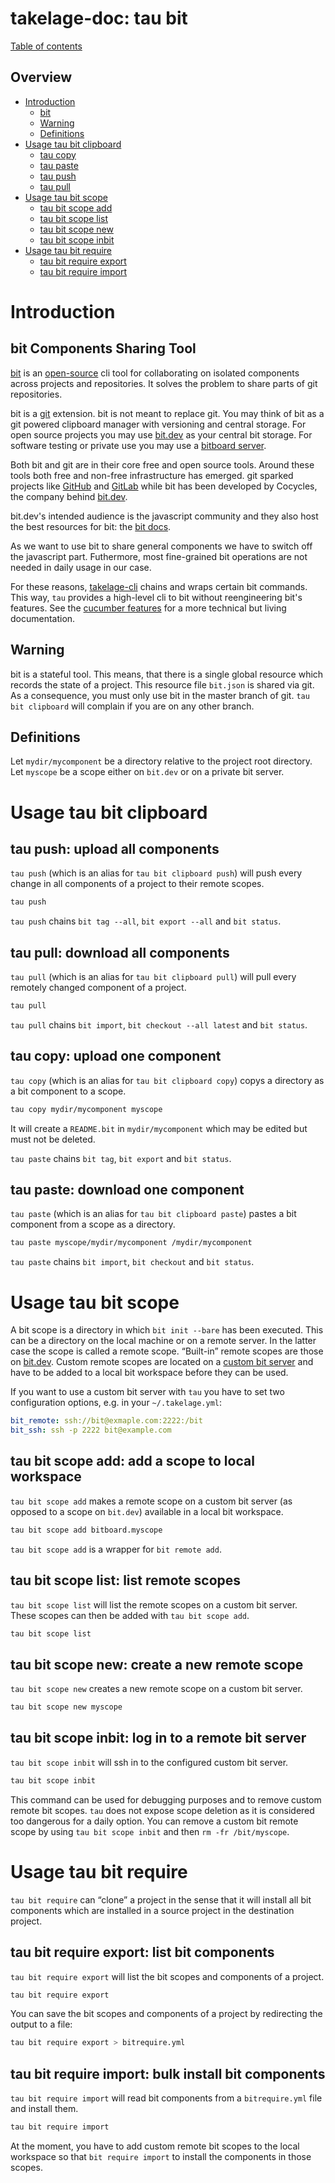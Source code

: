 # takelage-doc: tau bit

[Table of contents](../../README.md)

## Overview 

- [Introduction](#introduction)
  - [bit](#bit)
  - [Warning](#warning)
  - [Definitions](#definitions)
- [Usage tau bit clipboard](#clipboard)
  - [tau copy](#copy)
  - [tau paste](#paste)
  - [tau push](#push)
  - [tau pull](#pull)
- [Usage tau bit scope](#scope)
  - [tau bit scope add](#add)
  - [tau bit scope list](#list)
  - [tau bit scope new](#new)
  - [tau bit scope inbit](#inbit)
- [Usage tau bit require](#require)
  - [tau bit require export](#export)
  - [tau bit require import](#import)

<a name="introduction"/>

# Introduction

<a name="bit"/>

## bit Components Sharing Tool

[bit](https://docs.bit.dev/) is an 
[open-source](https://github.com/teambit/bit)
cli tool for collaborating on isolated components 
across projects and repositories.
It solves the problem to share parts of git repositories.

bit is a 
[git](https://git-scm.com) extension.
bit is not meant to replace git.
You may think of bit as a git powered clipboard manager
with versioning and central storage.
For open source projects you may use 
[bit.dev](https://bit.dev)
as your central bit storage.
For software testing or private use you may use a 
[bitboard server](https://github.com/geospin-takelage/takelage-bit).

Both bit and git are in their core free and open source tools.
Around these tools both free and non-free infrastructure has emerged.
git sparked projects like 
[GitHub](https://github.com) and 
[GitLab](https://gitlab.com) while bit has been
developed by Cocycles, the company behind 
[bit.dev](https://bit.dev).

bit.dev's intended audience is the javascript community and
they also host the best resources for bit: 
the [bit docs](https://docs.bit.dev/).

As we want to use bit to share general components
we have to switch off the javascript part.
Futhermore, most fine-grained bit operations 
are not needed in daily usage in our case.

For these reasons,
[takelage-cli](https://github.com/geospin-takelage/takelage-cli)
chains and wraps certain bit commands.
This way, `tau` provides a high-level cli to bit
without reengineering bit's features.
See the 
[cucumber features](https://github.com/geospin-takelage/takelage-cli#commands)
for a more technical but living documentation.

<a name="warning"/>

## Warning

bit is a stateful tool. 
This means, that there is a single global resource
which records the state of a project.
This resource file `bit.json` is shared via git.
As a consequence, you must only use bit in the 
master branch of git.
`tau bit clipboard` will complain 
if you are on any other branch.

<a name="definitions"/>

## Definitions

Let `mydir/mycomponent` be a directory
relative to the project root directory.
Let `myscope` be a scope either on `bit.dev`
or on a private bit server.

<a name="clipboard"/>

# Usage tau bit clipboard

<a name="push"/>

## tau push: upload all components

`tau push` (which is an alias for `tau bit clipboard push`)
will push every change in all components of a project to
their remote scopes. 

```bash
tau push
```

`tau push` chains `bit tag --all`, 
`bit export --all` and `bit status`.

<a name="pull"/>

## tau pull: download all components

`tau pull` (which is an alias for `tau bit clipboard pull`)
will pull every remotely changed component of a project.

```bash
tau pull
```

`tau pull` chains `bit import`, 
`bit checkout --all latest` and `bit status`.

<a name="copy"/>

## tau copy: upload one component

`tau copy` (which is an alias for `tau bit clipboard copy`)
copys a directory as a bit component to a scope.

```bash
tau copy mydir/mycomponent myscope
```

It will create a `README.bit` in `mydir/mycomponent`
which may be edited but must not be deleted.

`tau paste` chains `bit tag`, `bit export` and `bit status`.

<a name="paste"/>

## tau paste: download one component

`tau paste` (which is an alias for `tau bit clipboard paste`)
pastes a bit component from a scope as a directory.

```bash
tau paste myscope/mydir/mycomponent /mydir/mycomponent
```

`tau paste` chains `bit import`, `bit checkout` and `bit status`.

<a name="scope"/>

# Usage tau bit scope

A bit scope is a directory in which `bit init --bare` has been executed.
This can be a directory on the local machine or on a remote server.
In the latter case the scope is called a remote scope.
“Built-in” remote scopes are those on
[bit.dev](https://bit.dev/).
Custom remote scopes are located on a 
[custom bit server](https://github.com/geospin-takelage/takelage-bit)
and have to be added to a local bit workspace
before they can be used.

If you want to use a custom bit server with `tau`
you have to set two configuration options,
e.g. in your `~/.takelage.yml`:

```yaml
bit_remote: ssh://bit@exmaple.com:2222:/bit
bit_ssh: ssh -p 2222 bit@example.com
```

<a name="add"/>

## tau bit scope add: add a scope to local workspace 

`tau bit scope add` makes a remote scope on a custom bit server
(as opposed to a scope on `bit.dev`) 
available in a local bit workspace.

```bash
tau bit scope add bitboard.myscope
```

`tau bit scope add` is a wrapper for `bit remote add`.

<a name="list"/>

## tau bit scope list: list remote scopes

`tau bit scope list` will list the remote scopes on a custom bit server.
These scopes can then be added with `tau bit scope add`.

```bash
tau bit scope list
```

<a name="new"/>

## tau bit scope new: create a new remote scope

`tau bit scope new` creates a new remote scope on a custom bit server.

```bash
tau bit scope new myscope
```

<a name="inbit"/>

## tau bit scope inbit: log in to a remote bit server

`tau bit scope inbit` will ssh in to the configured custom bit server.

```bash
tau bit scope inbit
```

This command can be used for debugging purposes
and to remove custom remote bit scopes.
`tau` does not expose scope deletion as it is considered too
dangerous for a daily option.
You can remove a custom bit remote scope by using
`tau bit scope inbit` and then `rm -fr /bit/myscope`.

<a name="require"/>

# Usage tau bit require

`tau bit require` can  “clone” a project in the
sense that it will install all bit components
which are installed in a source project 
in the destination project.

<a name="export"/>

## tau bit require export: list bit components 

`tau bit require export` will list the bit scopes and components
of a project.

```bash
tau bit require export
```

You can save the bit scopes and components of a project
by redirecting the output to a file:

```bash
tau bit require export > bitrequire.yml
```

<a name="import"/>

## tau bit require import: bulk install bit components 

`tau bit require import` will read bit components from 
a `bitrequire.yml` file and install them.

```bash
tau bit require import
```

At the moment, you have to add custom remote bit scopes
to the local workspace so that `bit require import`
to install the components in those scopes.
